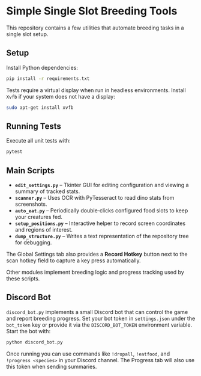 # Simple Single Slot Breeding Tools

This repository contains a few utilities that automate breeding tasks in a single slot setup.

## Setup

Install Python dependencies:

```bash
pip install -r requirements.txt
```

Tests require a virtual display when run in headless environments. Install `Xvfb` if your system does not have a display:

```bash
sudo apt-get install xvfb
```

## Running Tests

Execute all unit tests with:

```bash
pytest
```

## Main Scripts

- **`edit_settings.py`** – Tkinter GUI for editing configuration and viewing a summary of tracked stats.
- **`scanner.py`** – Uses OCR with PyTesseract to read dino stats from screenshots.
- **`auto_eat.py`** – Periodically double‑clicks configured food slots to keep your creatures fed.
- **`setup_positions.py`** – Interactive helper to record screen coordinates and regions of interest.
- **`dump_structure.py`** – Writes a text representation of the repository tree for debugging.

The Global Settings tab also provides a **Record Hotkey** button next to the scan hotkey field to capture a key press automatically.

Other modules implement breeding logic and progress tracking used by these scripts.

## Discord Bot

`discord_bot.py` implements a small Discord bot that can control the game and report breeding progress. Set your bot token in `settings.json` under the `bot_token` key or provide it via the `DISCORD_BOT_TOKEN` environment variable. Start the bot with:

```bash
python discord_bot.py
```

Once running you can use commands like `!dropall`, `!eatfood`, and `!progress <species>` in your Discord channel. The Progress tab will also use this token when sending summaries.
